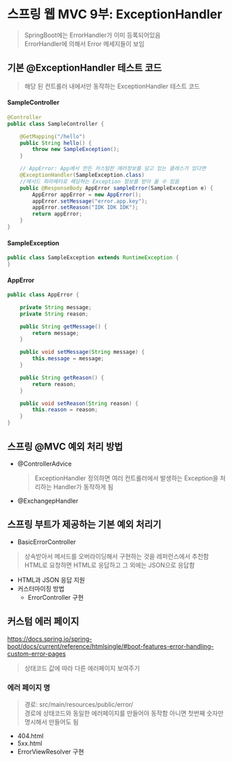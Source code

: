 # 스프링 웹 MVC 9부: ExceptionHandler
> SpringBoot에는 ErrorHandler가 이미 등록되어있음  
> ErrorHandler에 의해서 Error 메세지들이 보임  

## 기본 @ExceptionHandler 테스트 코드
> 해당 된 컨트롤러 내에서만 동작하는 ExceptionHandler 테스트 코드  
#### SampleController
```java
@Controller
public class SampleController {

    @GetMapping("/hello")
    public String hello() {
        throw new SampleException();
    }

    // AppError: App에서 만든 커스텀한 에러정보를 담고 있는 클래스가 있다면
    @ExceptionHandler(SampleException.class)
    //메서드 파라메터로 해당하는 Exception 정보를 받아 올 수 있음
    public @ResponseBody AppError sampleError(SampleException e) {
        AppError appError = new AppError();
        appError.setMessage("error.app.key");
        appError.setReason("IDK IDK IDK");
        return appError;
    }
}
```

#### SampleException
```java
public class SampleException extends RuntimeException {
}
```

#### AppError
```java
public class AppError {

    private String message;
    private String reason;

    public String getMessage() {
        return message;
    }

    public void setMessage(String message) {
        this.message = message;
    }

    public String getReason() {
        return reason;
    }

    public void setReason(String reason) {
        this.reason = reason;
    }
}
```

## 스프링 @MVC 예외 처리 방법 
- @ControllerAdvice  
  > ExceptionHandler 정의하면 여러 컨트롤러에서 발생하는 Exception을 처리하는 Handler가 동작하게 됨  
- @ExchangepHandler  
## 스프링 부트가 제공하는 기본 예외 처리기
- BasicErrorController  
  
> 상속받아서 메서드를 오버라이딩해서 구현하는 것을 레퍼런스에서 추천함  
> HTML로 요청하면 HTML로 응답하고 그 외에는 JSON으로 응답함  
  - HTML과 JSON 응답 지원  
- 커스터마이징 방법
  - ErrorController 구현
## 커스텀 에러 페이지
https://docs.spring.io/spring-boot/docs/current/reference/htmlsingle/#boot-features-error-handling-custom-error-pages
> 상태코드 값에 따라 다른 에러페이지 보여주기  

### 에러 페이지 명
> 경로: src/main/resources/public/error/  
> 경로에 상태코드와 동일한 에러페이지를 만들어야 동작함 아니면 첫번째 숫자만 명시해서 만들어도 됨  
- 404.html
- 5xx.html
- ErrorViewResolver 구현